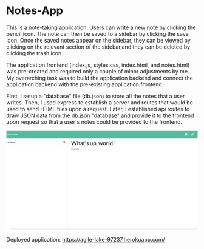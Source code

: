 # Notes-App

This is a note-taking application. Users can write a new note by clicking the pencil icon. The note can then be saved to a sidebar by clicking the save icon. Once the saved notes appear on the sidebar, they can be viewed by clicking on the relevant section of the sidebar,and they can be deleted by clicking the trash icon. 

The application frontend (index.js, styles.css, index.html, and notes.html) was pre-created and required only a couple of minor adjustments by me. My overarching task was to build the application backend and connect the application backend with the pre-existing application frontend. 

First, I setup a "database" file (db.json) to store all the notes that a user writes. Then, I used express to establish a server and routes that would be used to send HTML files upon a request. Later, I established api routes to draw JSON data from the db.json "database" and provide it to the frontend upon request so that a user's notes could be provided to the frontend. 

![](public/assets//images/Notes-App-Screenshot.png)

Deployed application: https://agile-lake-97237.herokuapp.com/